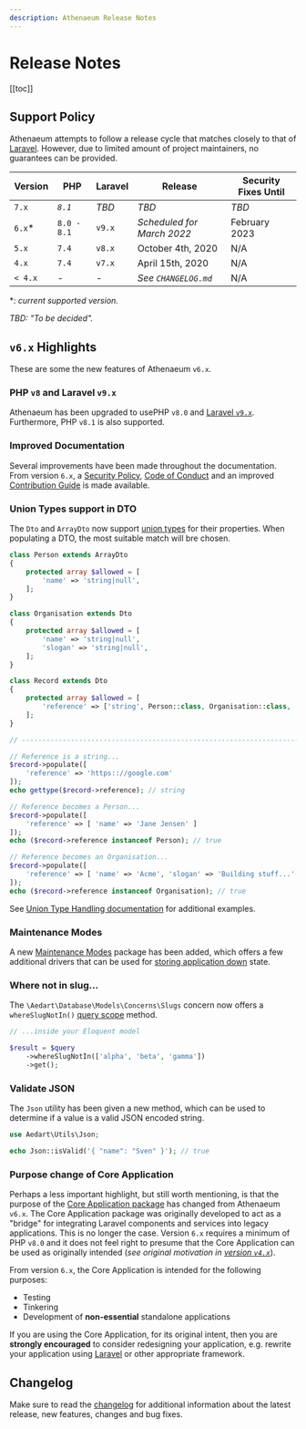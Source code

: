 ```yaml
---
description: Athenaeum Release Notes
---
```


# Release Notes

[[toc]]

## Support Policy

Athenaeum attempts to follow a release cycle that matches closely to that of [Laravel](https://laravel.com/docs/9.x/releases).
However, due to limited amount of project maintainers, no guarantees can be provided. 

| Version | PHP         | Laravel | Release                    | Security Fixes Until |
|---------|-------------|---------|----------------------------|----------------------|
| `7.x`   | _`8.1`_     | _TBD_   | _TBD_                      | _TBD_                |
| `6.x`*  | `8.0 - 8.1` | `v9.x`  | _Scheduled for March 2022_ | February 2023        |
| `5.x`   | `7.4`       | `v8.x`  | October 4th, 2020          | N/A                  |
| `4.x`   | `7.4`       | `v7.x`  | April 15th, 2020           | N/A                  |
| `< 4.x` | _-_         | _-_     | _See `CHANGELOG.md`_       | N/A                  |

*: _current supported version._

_TBD: "To be decided"._

## `v6.x` Highlights

These are some the new features of Athenaeum `v6.x`.

### PHP `v8` and Laravel `v9.x`

Athenaeum has been upgraded to usePHP `v8.0` and [Laravel `v9.x`](https://laravel.com/docs/9.x/releases).
Furthermore, PHP `v8.1` is also supported.

### Improved Documentation

Several improvements have been made throughout the documentation.
From version `6.x`, a [Security Policy](./security.md), [Code of Conduct](./code-of-conduct.md) and an improved [Contribution Guide](./contribution-guide.md) is made available.

### Union Types support in DTO

The `Dto` and `ArrayDto` now support [union types](https://php.watch/versions/8.0/union-types) for their properties.
When populating a DTO, the most suitable match will bre chosen.

```php
class Person extends ArrayDto
{
    protected array $allowed = [
        'name' => 'string|null',
    ];
}

class Organisation extends Dto
{
    protected array $allowed = [
        'name' => 'string|null',
        'slogan' => 'string|null',
    ];
}

class Record extends Dto
{    
    protected array $allowed = [
        'reference' => ['string', Person::class, Organisation::class, 'null'],
    ];
}

// ------------------------------------------------------------------------ //

// Reference is a string...
$record->populate([
    'reference' => 'https:://google.com'
]);
echo gettype($record->reference); // string

// Reference becomes a Person...
$record->populate([
    'reference' => [ 'name' => 'Jane Jensen' ]
]);
echo ($record->reference instanceof Person); // true

// Reference becomes an Organisation...
$record->populate([
    'reference' => [ 'name' => 'Acme', 'slogan' => 'Building stuff...' ]
]);
echo ($record->reference instanceof Organisation); // true
```

See [Union Type Handling documentation](./dto/nested-dto.md#union-types) for additional examples.

### Maintenance Modes

A new [Maintenance Modes](./maintenance/modes) package has been added, which offers a few additional drivers that can be used for [storing application down](https://laravel.com/docs/9.x/configuration#maintenance-mode) state.

### Where not in slug...

The `\Aedart\Database\Models\Concerns\Slugs` concern now offers a `whereSlugNotIn()` [query scope](https://laravel.com/docs/9.x/eloquent#local-scopes) method.

```php
// ...inside your Eloquent model

$result = $query
    ->whereSlugNotIn(['alpha', 'beta', 'gamma'])
    ->get();
```

### Validate JSON

The `Json` utility has been given a new method, which can be used to determine if a value is a valid JSON encoded string.

```php
use Aedart\Utils\Json;

echo Json::isValid('{ "name": "Sven" }'); // true
```

### Purpose change of Core Application

Perhaps a less important highlight, but still worth mentioning, is that the purpose of the [Core Application package](./core) has changed from Athenaeum `v6.x`.
The Core Application package was originally developed to act as a "bridge" for integrating Laravel components and services into legacy applications.
This is no longer the case. Version `6.x` requires a minimum of PHP `v8.0` and it does not feel right to presume that the Core Application can be used as originally intended (_see original motivation in [version `v4.x`](../v4x/core)_). 

From version `6.x`, the Core Application is intended for the following purposes:

* Testing
* Tinkering
* Development of **non-essential** standalone applications

If you are using the Core Application, for its original intent, then you are **strongly encouraged** to consider redesigning your application, e.g. rewrite your application using [Laravel](https://laravel.com/) or other appropriate framework.  

## Changelog

Make sure to read the [changelog](https://github.com/aedart/athenaeum/blob/master/CHANGELOG.md) for additional information about the latest release, new features, changes and bug fixes. 
